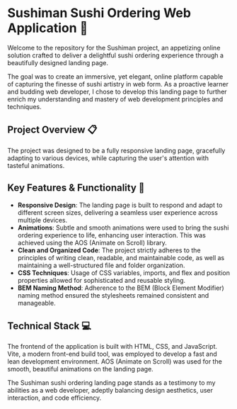 # Sushiman Sushi Ordering Web Application 🍣

Welcome to the repository for the Sushiman project, an appetizing online solution crafted to deliver a delightful sushi ordering experience through a beautifully designed landing page.

The goal was to create an immersive, yet elegant, online platform capable of capturing the finesse of sushi artistry in web form. As a proactive learner and budding web developer, I chose to develop this landing page to further enrich my understanding and mastery of web development principles and techniques.

## Project Overview 📋

The project was designed to be a fully responsive landing page, gracefully adapting to various devices, while capturing the user's attention with tasteful animations.

## Key Features & Functionality 🔑

- **Responsive Design**: The landing page is built to respond and adapt to different screen sizes, delivering a seamless user experience across multiple devices.
- **Animations**: Subtle and smooth animations were used to bring the sushi ordering experience to life, enhancing user interaction. This was achieved using the AOS (Animate on Scroll) library.
- **Clean and Organized Code**: The project strictly adheres to the principles of writing clean, readable, and maintainable code, as well as maintaining a well-structured file and folder organization.
- **CSS Techniques**: Usage of CSS variables, imports, and flex and position properties allowed for sophisticated and reusable styling.
- **BEM Naming Method**: Adherence to the BEM (Block Element Modifier) naming method ensured the stylesheets remained consistent and manageable.

## Technical Stack 💻

The frontend of the application is built with HTML, CSS, and JavaScript. Vite, a modern front-end build tool, was employed to develop a fast and lean development environment. AOS (Animate on Scroll) was used for the smooth, beautiful animations on the landing page.

The Sushiman sushi ordering landing page stands as a testimony to my abilities as a web developer, adeptly balancing design aesthetics, user interaction, and code efficiency.
